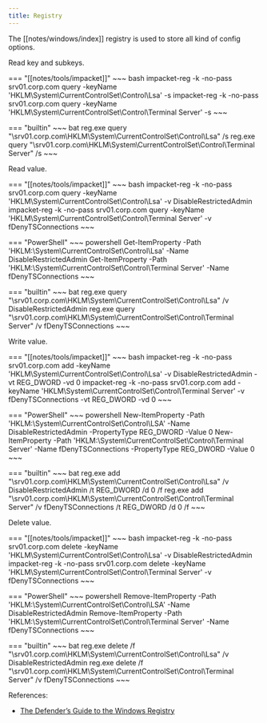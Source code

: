 ```yaml
---
title: Registry
---
```


The [[notes/windows/index]] registry is used to store all kind of config options.

Read key and subkeys.

=== "[[notes/tools/impacket]]"
    ~~~ bash
    impacket-reg -k -no-pass srv01.corp.com query -keyName 'HKLM\System\CurrentControlSet\Control\Lsa' -s
    impacket-reg -k -no-pass srv01.corp.com query -keyName 'HKLM\System\CurrentControlSet\Control\Terminal Server' -s
    ~~~

=== "builtin"
    ~~~ bat
    reg.exe query "\\srv01.corp.com\HKLM\System\CurrentControlSet\Control\Lsa" /s
    reg.exe query "\\srv01.corp.com\HKLM\System\CurrentControlSet\Control\Terminal Server" /s
    ~~~

Read value.

=== "[[notes/tools/impacket]]"
    ~~~ bash
    impacket-reg -k -no-pass srv01.corp.com query -keyName 'HKLM\System\CurrentControlSet\Control\Lsa' -v DisableRestrictedAdmin
    impacket-reg -k -no-pass srv01.corp.com query -keyName 'HKLM\System\CurrentControlSet\Control\Terminal Server' -v fDenyTSConnections
    ~~~

=== "PowerShell"
    ~~~ powershell
    Get-ItemProperty -Path 'HKLM:\System\CurrentControlSet\Control\Lsa' -Name DisableRestrictedAdmin
    Get-ItemProperty -Path 'HKLM:\System\CurrentControlSet\Control\Terminal Server' -Name fDenyTSConnections
    ~~~

=== "builtin"
    ~~~ bat
    reg.exe query "\\srv01.corp.com\HKLM\System\CurrentControlSet\Control\Lsa" /v DisableRestrictedAdmin
    reg.exe query "\\srv01.corp.com\HKLM\System\CurrentControlSet\Control\Terminal Server" /v fDenyTSConnections
    ~~~

Write value.

=== "[[notes/tools/impacket]]"
    ~~~ bash
    impacket-reg -k -no-pass srv01.corp.com add -keyName 'HKLM\System\CurrentControlSet\Control\Lsa' -v DisableRestrictedAdmin -vt REG_DWORD -vd 0
    impacket-reg -k -no-pass srv01.corp.com add -keyName 'HKLM\System\CurrentControlSet\Control\Terminal Server' -v fDenyTSConnections -vt REG_DWORD -vd 0
    ~~~

=== "PowerShell"
    ~~~ powershell
    New-ItemProperty -Path 'HKLM:\System\CurrentControlSet\Control\LSA' -Name DisableRestrictedAdmin -PropertyType REG_DWORD -Value 0
    New-ItemProperty -Path 'HKLM:\System\CurrentControlSet\Control\Terminal Server' -Name fDenyTSConnections -PropertyType REG_DWORD -Value 0
    ~~~

=== "builtin"
    ~~~ bat
    reg.exe add "\\srv01.corp.com\HKLM\System\CurrentControlSet\Control\Lsa" /v DisableRestrictedAdmin /t REG_DWORD /d 0 /f
    reg.exe add "\\srv01.corp.com\HKLM\System\CurrentControlSet\Control\Terminal Server" /v fDenyTSConnections /t REG_DWORD /d 0 /f
    ~~~

Delete value.

=== "[[notes/tools/impacket]]"
    ~~~ bash
    impacket-reg -k -no-pass srv01.corp.com delete -keyName 'HKLM\System\CurrentControlSet\Control\Lsa' -v DisableRestrictedAdmin
    impacket-reg -k -no-pass srv01.corp.com delete -keyName 'HKLM\System\CurrentControlSet\Control\Terminal Server' -v fDenyTSConnections
    ~~~

=== "PowerShell"
    ~~~ powershell
    Remove-ItemProperty -Path 'HKLM:\System\CurrentControlSet\Control\LSA' -Name DisableRestrictedAdmin
    Remove-ItemProperty -Path 'HKLM:\System\CurrentControlSet\Control\Terminal Server' -Name fDenyTSConnections
    ~~~

=== "builtin"
    ~~~ bat
    reg.exe delete /f "\\srv01.corp.com\HKLM\System\CurrentControlSet\Control\Lsa" /v DisableRestrictedAdmin
    reg.exe delete /f "\\srv01.corp.com\HKLM\System\CurrentControlSet\Control\Terminal Server" /v fDenyTSConnections
    ~~~

References:

- [The Defender’s Guide to the Windows Registry](http://web.archive.org/web/20230122191601/https://scribe.rip/@specterops/the-defenders-guide-to-the-windows-registry-febe241abc75)
